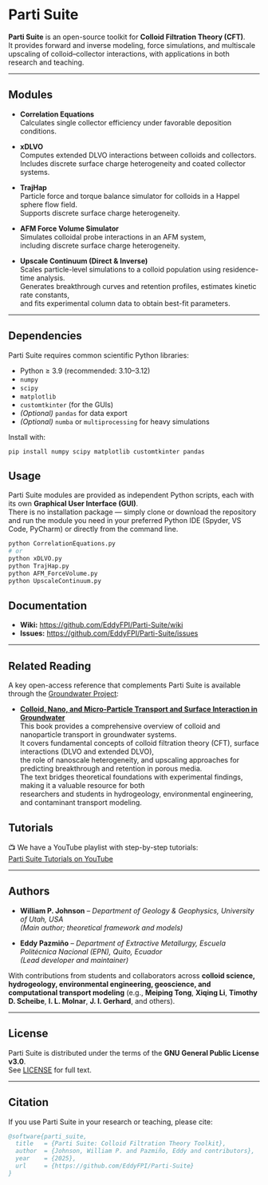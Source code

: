 # Parti Suite

**Parti Suite** is an open-source toolkit for **Colloid Filtration Theory (CFT)**.  
It provides forward and inverse modeling, force simulations, and multiscale upscaling of colloid–collector interactions, with applications in both research and teaching.

---

## Modules

- **Correlation Equations**  
  Calculates single collector efficiency under favorable deposition conditions.

- **xDLVO**  
  Computes extended DLVO interactions between colloids and collectors.  
  Includes discrete surface charge heterogeneity and coated collector systems.

- **TrajHap**  
  Particle force and torque balance simulator for colloids in a Happel sphere flow field.  
  Supports discrete surface charge heterogeneity.

- **AFM Force Volume Simulator**  
  Simulates colloidal probe interactions in an AFM system,  
  including discrete surface charge heterogeneity.

- **Upscale Continuum (Direct & Inverse)**  
  Scales particle-level simulations to a colloid population using residence-time analysis.  
  Generates breakthrough curves and retention profiles, estimates kinetic rate constants,  
  and fits experimental column data to obtain best-fit parameters.

---

## Dependencies

Parti Suite requires common scientific Python libraries:

- Python ≥ 3.9 (recommended: 3.10–3.12)  
- `numpy`  
- `scipy`  
- `matplotlib`  
- `customtkinter` (for the GUIs)  
- *(Optional)* `pandas` for data export  
- *(Optional)* `numba` or `multiprocessing` for heavy simulations

Install with:

    pip install numpy scipy matplotlib customtkinter pandas



## Usage

Parti Suite modules are provided as independent Python scripts, each with its own **Graphical User Interface (GUI)**.  
There is no installation package — simply clone or download the repository and run the module you need in your preferred Python IDE (Spyder, VS Code, PyCharm) or directly from the command line.

```bash
python CorrelationEquations.py
# or
python xDLVO.py
python TrajHap.py
python AFM_ForceVolume.py
python UpscaleContinuum.py
```

## Documentation

- **Wiki:** https://github.com/EddyFPI/Parti-Suite/wiki  
- **Issues:** https://github.com/EddyFPI/Parti-Suite/issues

---

## Related Reading

A key open-access reference that complements Parti Suite is available through the [Groundwater Project](https://gw-project.org/):

- **[Colloid, Nano, and Micro-Particle Transport and Surface Interaction in Groundwater](https://gw-project.org/books/colloid-nano-and-micro-particle-transport-and-surface-interaction-in-groundwater/)**  
  This book provides a comprehensive overview of colloid and nanoparticle transport in groundwater systems.  
  It covers fundamental concepts of colloid filtration theory (CFT), surface interactions (DLVO and extended DLVO),  
  the role of nanoscale heterogeneity, and upscaling approaches for predicting breakthrough and retention in porous media.  
  The text bridges theoretical foundations with experimental findings, making it a valuable resource for both  
  researchers and students in hydrogeology, environmental engineering, and contaminant transport modeling.



## Tutorials

📺 We have a YouTube playlist with step-by-step tutorials:  
[Parti Suite Tutorials on YouTube](https://www.youtube.com/playlist?list=XXXXXXXX)

---

## Authors

- **William P. Johnson** – *Department of Geology & Geophysics, University of Utah, USA*  
  *(Main author; theoretical framework and models)*

- **Eddy Pazmiño** – *Department of Extractive Metallurgy, Escuela Politécnica Nacional (EPN), Quito, Ecuador*  
  *(Lead developer and maintainer)*

With contributions from students and collaborators across **colloid science, hydrogeology, environmental engineering, geoscience, and computational transport modeling** (e.g., **Meiping Tong**, **Xiqing Li**, **Timothy D. Scheibe**, **I. L. Molnar**, **J. I. Gerhard**, and others).

---

## License

Parti Suite is distributed under the terms of the **GNU General Public License v3.0**.  
See [LICENSE](LICENSE) for full text.

---

## Citation

If you use Parti Suite in your research or teaching, please cite:

```bibtex
@software{parti_suite,
  title   = {Parti Suite: Colloid Filtration Theory Toolkit},
  author  = {Johnson, William P. and Pazmiño, Eddy and contributors},
  year    = {2025},
  url     = {https://github.com/EddyFPI/Parti-Suite}
}
